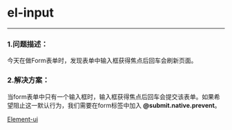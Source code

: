 # el-input
---

### 1.问题描述：
今天在做Form表单时，发现表单中输入框获得焦点后回车会刷新页面。

### 2.解决方案：
当form表单中只有一个输入框时，输入框获得焦点后回车会提交该表单。如果希望阻止这一默认行为，我们需要在form标签中加入 **@submit.native.prevent**。

[Element-ui](http://element-cn.eleme.io/#/zh-CN)
